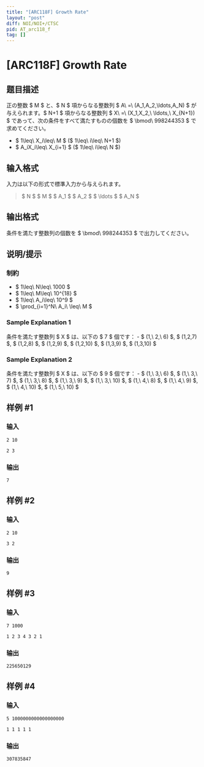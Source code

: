 ```yaml
---
title: "[ARC118F] Growth Rate"
layout: "post"
diff: NOI/NOI+/CTSC
pid: AT_arc118_f
tag: []
---
```


# [ARC118F] Growth Rate

## 题目描述

[problemUrl]: https://atcoder.jp/contests/arc118/tasks/arc118_f

正の整数 $ M $ と、$ N $ 項からなる整数列 $ A\ =\ (A_1,A_2,\ldots,A_N) $ が与えられます。$ N+1 $ 項からなる整数列 $ X\ =\ (X_1,X_2,\ \ldots,\ X_{N+1}) $ であって、次の条件をすべて満たすものの個数を $ \bmod\ 998244353 $ で求めてください。

- $ 1\leq\ X_i\leq\ M $ ($ 1\leq\ i\leq\ N+1 $)
- $ A_iX_i\leq\ X_{i+1} $ ($ 1\leq\ i\leq\ N $)

## 输入格式

入力は以下の形式で標準入力から与えられます。

> $ N $ $ M $ $ A_1 $ $ A_2 $ $ \ldots $ $ A_N $

## 输出格式

条件を満たす整数列の個数を $ \bmod\ 998244353 $ で出力してください。

## 说明/提示

### 制約

- $ 1\leq\ N\leq\ 1000 $
- $ 1\leq\ M\leq\ 10^{18} $
- $ 1\leq\ A_i\leq\ 10^9 $
- $ \prod_{i=1}^N\ A_i\ \leq\ M $

### Sample Explanation 1

条件を満たす整数列 $ X $ は、以下の $ 7 $ 個です： - $ (1,\ 2,\ 6) $, $ (1,2,7) $, $ (1,2,8) $, $ (1,2,9) $, $ (1,2,10) $, $ (1,3,9) $, $ (1,3,10) $

### Sample Explanation 2

条件を満たす整数列 $ X $ は、以下の $ 9 $ 個です： - $ (1,\ 3,\ 6) $, $ (1,\ 3,\ 7) $, $ (1,\ 3,\ 8) $, $ (1,\ 3,\ 9) $, $ (1,\ 3,\ 10) $, $ (1,\ 4,\ 8) $, $ (1,\ 4,\ 9) $, $ (1,\ 4,\ 10) $, $ (1,\ 5,\ 10) $

## 样例 #1

### 输入

```
2 10
2 3
```

### 输出

```
7
```

## 样例 #2

### 输入

```
2 10
3 2
```

### 输出

```
9
```

## 样例 #3

### 输入

```
7 1000
1 2 3 4 3 2 1
```

### 输出

```
225650129
```

## 样例 #4

### 输入

```
5 1000000000000000000
1 1 1 1 1
```

### 输出

```
307835847
```

